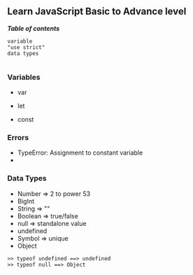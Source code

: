 ## Learn JavaScript Basic to Advance level
***Table of contents***
```
variable
"use strict"
data types


```
### Variables
- var
* let 
+ const

### Errors
-  TypeError: Assignment to constant variable
- 

### Data Types
- Number  => 2 to power 53
- BigInt
- String  => ""  
- Boolean => true/false
- null    => standalone value
- undefined
- Symbol  => unique
- Object
```
>> typeof undefined ==> undefined
>> typeof null ==> Object
```


